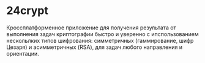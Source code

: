 # 24crypt

Кроссплатформенное приложение для получения результата от выполнения задач криптографии быстро и уверенно с ипспользованием нескольлких типов шифрования: симметричных (гаммирование, шифр Цезаря) и асимметричных (RSA), для задач любого направления и ориентации.
